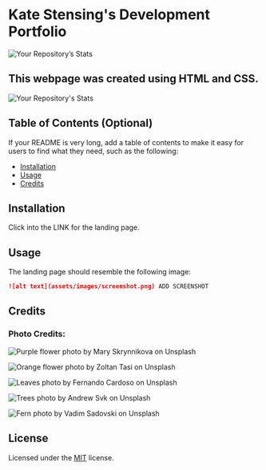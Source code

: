 # Kate Stensing's Development Portfolio  

![Your Repository’s Stats](https://github-readme-stats.vercel.app/api?username=kstensing&show_icons=true)

## This webpage was created using HTML and CSS.

![Your Repository's Stats](https://github-readme-stats.vercel.app/api/top-langs/?username=kstensing&theme=blue-green)

## Table of Contents (Optional)

If your README is very long, add a table of contents to make it easy for users to find what they need, such as the following:

* [Installation](#installation)
* [Usage](#usage)
* [Credits](#credits)

## Installation

Click into the LINK for the landing page.


## Usage

The landing page should resemble the following image: 

```md
![alt text](assets/images/screenshot.png) ADD SCREENSHOT
```


## Credits

### Photo Credits:

![Purple flower photo by Mary Skrynnikova on Unsplash](https://unsplash.com/photos/qKfEYouKiiI?utm_source=unsplash&utm_medium=referral&utm_content=creditShareLink)

![Orange flower photo by Zoltan Tasi on Unsplash](https://unsplash.com/photos/Q75aqX0wHHA?utm_source=unsplash&utm_medium=referral&utm_content=creditShareLink)

![Leaves photo by Fernando Cardoso on Unsplash](https://unsplash.com/photos/qpBUAUApU0g?utm_source=unsplash&utm_medium=referral&utm_content=creditShareLink)
  
![Trees photo by Andrew Svk on Unsplash](https://unsplash.com/photos/qpBUAUApU0g?utm_source=unsplash&utm_medium=referral&utm_content=creditShareLink)

![Fern photo by Vadim Sadovski on Unsplash](https://unsplash.com/photos/qpBUAUApU0g?utm_source=unsplash&utm_medium=referral&utm_content=creditShareLink)
    


## License

Licensed under the [MIT](LICENSE.txt) license.

